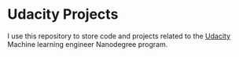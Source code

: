 # Udacity Projects

I use this repository to store code and projects related to the [Udacity](https://www.udacity.com/course/machine-learning-engineer-nanodegree--nd009) Machine learning engineer Nanodegree program.
